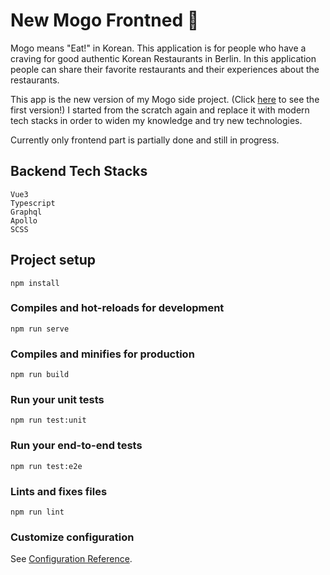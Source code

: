 # New Mogo Frontned 🥘

Mogo means "Eat!" in Korean. This application is for people who have a craving for good authentic Korean Restaurants in Berlin. In this application people can share their favorite restaurants and their experiences about the restaurants.

This app is the new version of my Mogo side project. (Click [here](https://github.com/adela914/mogo) to see the first version!)
I started from the scratch again and replace it with modern tech stacks in order to widen my knowledge and try new technologies.

Currently only frontend part is partially done and still in progress.

## Backend Tech Stacks

```
Vue3
Typescript
Graphql
Apollo
SCSS

```


## Project setup
```
npm install
```

### Compiles and hot-reloads for development
```
npm run serve
```

### Compiles and minifies for production
```
npm run build
```

### Run your unit tests
```
npm run test:unit
```

### Run your end-to-end tests
```
npm run test:e2e
```

### Lints and fixes files
```
npm run lint
```

### Customize configuration
See [Configuration Reference](https://cli.vuejs.org/config/).
